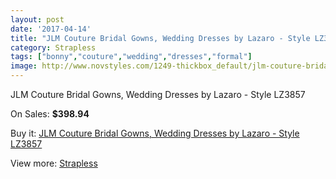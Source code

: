 ```yaml
---
layout: post
date: '2017-04-14'
title: "JLM Couture Bridal Gowns, Wedding Dresses by Lazaro - Style LZ3857"
category: Strapless
tags: ["bonny","couture","wedding","dresses","formal"]
image: http://www.novstyles.com/1249-thickbox_default/jlm-couture-bridal-gowns-wedding-dresses-by-lazaro-style-lz3857.jpg
---
```

JLM Couture Bridal Gowns, Wedding Dresses by Lazaro - Style LZ3857

On Sales: **$398.94**
<a href="https://www.novstyles.com/en/strapless/715-jlm-couture-bridal-gowns-wedding-dresses-by-lazaro-style-lz3857.html"><amp-img layout="responsive" width="600" height="600" src="//www.novstyles.com/1249-thickbox_default/jlm-couture-bridal-gowns-wedding-dresses-by-lazaro-style-lz3857.jpg" alt="JLM Couture Bridal Gowns, Wedding Dresses by Lazaro - Style LZ3857 0" /></a>
<a href="https://www.novstyles.com/en/strapless/715-jlm-couture-bridal-gowns-wedding-dresses-by-lazaro-style-lz3857.html"><amp-img layout="responsive" width="600" height="600" src="//www.novstyles.com/1250-thickbox_default/jlm-couture-bridal-gowns-wedding-dresses-by-lazaro-style-lz3857.jpg" alt="JLM Couture Bridal Gowns, Wedding Dresses by Lazaro - Style LZ3857 1" /></a>

Buy it: [JLM Couture Bridal Gowns, Wedding Dresses by Lazaro - Style LZ3857](https://www.novstyles.com/en/strapless/715-jlm-couture-bridal-gowns-wedding-dresses-by-lazaro-style-lz3857.html "JLM Couture Bridal Gowns, Wedding Dresses by Lazaro - Style LZ3857")

View more: [Strapless](https://www.novstyles.com/en/6-strapless "Strapless")
